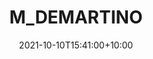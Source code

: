 ---
date: 2021-10-10T15:41:00+10:00
description: I didn’t have any Velcro, so I figured a hammer and nails were the next best option to make sure pieces didn’t float around in space.
draft: false
icon: 2021-10-10-m_demartino.webp
language: en
title: M_DEMARTINO
link: https://www.instagram.com/p/CU3YMkAsG_Q/

---